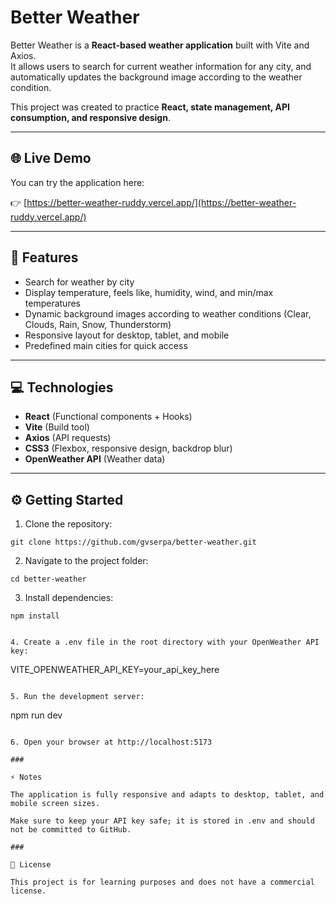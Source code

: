 # Better Weather

Better Weather is a **React-based weather application** built with Vite and Axios.  
It allows users to search for current weather information for any city, and automatically updates the background image according to the weather condition.

This project was created to practice **React, state management, API consumption, and responsive design**.

---

## 🌐 Live Demo

You can try the application here:

👉 [https://better-weather-ruddy.vercel.app/](https://better-weather-ruddy.vercel.app/)

---

## 🚀 Features

- Search for weather by city
- Display temperature, feels like, humidity, wind, and min/max temperatures
- Dynamic background images according to weather conditions (Clear, Clouds, Rain, Snow, Thunderstorm)
- Responsive layout for desktop, tablet, and mobile
- Predefined main cities for quick access

---

## 💻 Technologies

- **React** (Functional components + Hooks)
- **Vite** (Build tool)
- **Axios** (API requests)
- **CSS3** (Flexbox, responsive design, backdrop blur)
- **OpenWeather API** (Weather data)

---

## ⚙️ Getting Started

1. Clone the repository:

```
git clone https://github.com/gvserpa/better-weather.git
```

2. Navigate to the project folder:
   
```
cd better-weather
```

3. Install dependencies:

```
npm install
```

```

4. Create a .env file in the root directory with your OpenWeather API key:

```
VITE_OPENWEATHER_API_KEY=your_api_key_here
```

5. Run the development server:

```
npm run dev
```

6. Open your browser at http://localhost:5173

###

⚡ Notes

The application is fully responsive and adapts to desktop, tablet, and mobile screen sizes.

Make sure to keep your API key safe; it is stored in .env and should not be committed to GitHub.

###

📌 License

This project is for learning purposes and does not have a commercial license.
